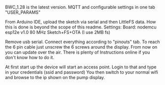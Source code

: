 BWC_1.28 is the latest version. MQTT and configurable settings in one tab "USER_PARAMS"

From Arduino IDE, upload the sketch via serial and then LittleFS data. 
How this is done is beyond the scope of this readme.
Settings:
Board: nodemcu esp12e v1.0
80 MHz
Sketch+FS+OTA (I use 2MB fs)

Remove usb serial.
Connect everything according to "pinouts" tab. To reach the 6 pin cable just unscrew the 6 screws around the display.
From now on you can update over the air. There is plenty of 
Instructions online if you don't know how to do it.

At first start up the device will start an access point.
Login to that and type in your credentials (ssid and password)
You then switch to your normal wifi and browse to the ip shown on the pump display.
